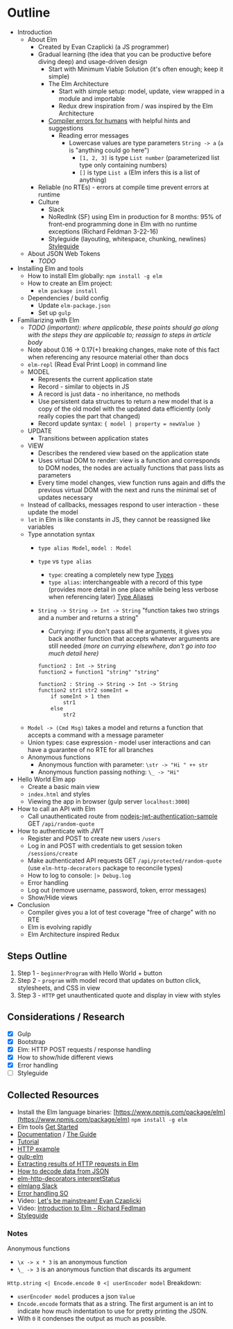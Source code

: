 # Outline

- Introduction
    - About Elm
        - Created by Evan Czaplicki (a JS programmer)
        - Gradual learning (the idea that you can be productive before diving deep) and usage-driven design
            - Start with Minimum Viable Solution (it's often enough; keep it simple)
            - The Elm Architecture
                - Start with simple setup: model, update, view wrapped in a module and importable 
                - Redux drew inspiration from / was inspired by the Elm Architecture
            - [Compiler errors for humans](http://elm-lang.org/blog/compiler-errors-for-humans) with helpful hints and suggestions
                - Reading error messages
                    - Lowercase values are type parameters `String -> a` (`a` is "anything could go here")
                        - `[1, 2, 3]` is type `List number` (parameterized list type only containing numbers)
                        - `[]` is type `List a` (Elm infers this is a list of anything)
        - Reliable (no RTEs) - errors at compile time prevent errors at runtime
        - Culture
            - Slack  
            - NoRedInk (SF) using Elm in production for 8 months: 95% of front-end programming done in Elm with no runtime exceptions (Richard Feldman 3-22-16)
            - Styleguide (layouting, whitespace, chunking, newlines) [Styleguide](http://elm-lang.org/docs/style-guide)
    - About JSON Web Tokens
        - _TODO_
- Installing Elm and tools
    - How to install Elm globally: `npm install -g elm`
    - How to create an Elm project: 
        - `elm package install`
    - Dependencies / build config
        - Update `elm-package.json`
        - Set up `gulp`
- Familiarizing with Elm 
    - _TODO (important): where applicable, these points should go along with the steps they are applicable to; reassign to steps in article body_
    - Note about 0.16 -> 0.17(+) breaking changes, make note of this fact when referencing any resource material other than docs
    - `elm-repl` (Read Eval Print Loop) in command line
    - MODEL 
        - Represents the current application state
        - Record - similar to objects in JS
        - A record is just data - no inheritance, no methods
        - Use persistent data structures to return a new model that is a copy of the old model with the updated data efficiently (only really copies the part that changed)
        - Record update syntax: `{ model | property = newValue }`
    - UPDATE 
        - Transitions between application states    
    - VIEW 
        - Describes the rendered view based on the application state 
        - Uses virtual DOM to render: view is a function and corresponds to DOM nodes, the nodes are actually functions that pass lists as parameters 
        - Every time model changes, view function runs again and diffs the previous virtual DOM with the next and runs the minimal set of updates necessary
    - Instead of callbacks, messages respond to user interaction - these update the model
    - `let` in Elm is like constants in JS, they cannot be reassigned like variables
    - Type annotation syntax 
        - `type alias Model`, `model : Model`
        - `type` vs `type alias`
            - `type`: creating a completely new type [Types](http://guide.elm-lang.org/types/)
            - `type alias`: interchangeable with a record of this type (provides more detail in one place while being less verbose when referencing later) [Type Aliases](http://guide.elm-lang.org/types/type_aliases.html)
        - `String -> String -> Int -> String` "function takes two strings and a number and returns a string"
            - Currying: if you don't pass all the arguments, it gives you back another function that accepts whatever arguments are still needed _(more on currying elsewhere, don't go into too much detail here)_
             
            ```
            function2 : Int -> String
            function2 = function1 "string" "string"

            function2 : String -> String -> Int -> String
            function2 str1 str2 someInt =
                if someInt > 1 then
                    str1
                else
                    str2
            ``` 
    - `Model -> (Cmd Msg)` takes a model and returns a function that accepts a command with a message parameter  
    - Union types: case expression - model user interactions and can have a guarantee of no RTE for all branches   
    - Anonymous functions 
        - Anonymous function with parameter: `\str -> "Hi " ++ str`  
        - Anonymous function passing nothing: `\_ -> "Hi"`  
- Hello World Elm app
    - Create a basic main view
    - `index.html` and styles
    - Viewing the app in browser (gulp server `localhost:3000`)
- How to call an API with Elm
    - Call unauthenticated route from [nodejs-jwt-authentication-sample](https://github.com/auth0-blog/nodejs-jwt-authentication-sample) GET `/api/random-quote`
- How to authenticate with JWT
    - Register and POST to create new users `/users`
    - Log in and POST with credentials to get session token `/sessions/create`
    - Make authenticated API requests GET `/api/protected/random-quote` (use `elm-http-decorators` package to reconcile types)
    - How to log to console: `|> Debug.log`
    - Error handling
    - Log out (remove username, password, token, error messages)
    - Show/Hide views
- Conclusion
    - Compiler gives you a lot of test coverage "free of charge" with no RTE
    - Elm is evolving rapidly
    - Elm Architecture inspired Redux

## Steps Outline

1. Step 1 - `beginnerProgram` with Hello World + button
2. Step 2 - `program` with model record that updates on button click, stylesheets, and CSS in view
3. Step 3 - `HTTP` get unauthenticated quote and display in view with styles

## Considerations / Research

- [x] Gulp
- [x] Bootstrap
- [x] Elm: HTTP POST requests / response handling
- [x] How to show/hide different views
- [x] Error handling
- [ ] Styleguide

## Collected Resources

- Install the Elm language binaries: [https://www.npmjs.com/package/elm](https://www.npmjs.com/package/elm) `npm install -g elm`
- Elm tools [Get Started](http://elm-lang.org/get-started)
- [Documentation](http://elm-lang.org/docs) / [The Guide](http://guide.elm-lang.org/)
- [Tutorial](http://www.elm-tutorial.org/en)
- [HTTP example](http://elm-lang.org/examples/http)
- [gulp-elm](https://www.npmjs.com/package/gulp-elm)
- [Extracting results of HTTP requests in Elm](http://stackoverflow.com/questions/35028430/how-to-extract-the-results-of-http-requests-in-elm)
- [How to decode data from JSON](http://stackoverflow.com/questions/32575003/elm-how-to-decode-data-from-json-api)
- [elm-http-decorators interpretStatus](http://package.elm-lang.org/packages/rgrempel/elm-http-decorators/1.0.2/Http-Decorators#interpretStatus)
- [elmlang Slack](http://elmlang.herokuapp.com)
- [Error handling SO](http://stackoverflow.com/questions/37390998/how-can-i-get-the-error-message-out-of-http-error)
- Video: [Let's be mainstream! Evan Czaplicki](https://www.youtube.com/watch?v=oYk8CKH7OhE)
- Video: [Introduction to Elm - Richard Fedlman](https://www.youtube.com/watch?v=zBHB9i8e3Kc)
- [Styleguide](http://elm-lang.org/docs/style-guide)

### Notes

Anonymous functions

- `\x -> x * 3` is an anonymous function
- `\_ -> 3` is an anonymous function that discards its argument

`Http.string <| Encode.encode 0 <| userEncoder model` Breakdown:

- `userEncoder model` produces a json `Value`
- `Encode.encode` formats that as a string. The first argument is an int to indicate how much indentation to use for pretty printing the JSON.
- With `0` it condenses the output as much as possible.